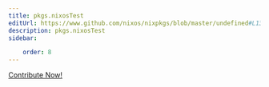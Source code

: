 ```yaml
---
title: pkgs.nixosTest
editUrl: https://www.github.com/nixos/nixpkgs/blob/master/undefined#L131C7
description: pkgs.nixosTest
sidebar:

    order: 8
---
```


<a href="https://www.github.com/nixos/nixpkgs/blob/master/undefined#L131C7">Contribute Now!</a>




